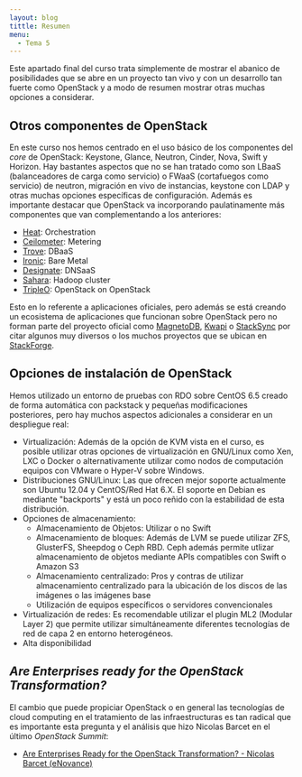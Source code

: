 ```yaml
---
layout: blog
tittle: Resumen
menu:
  - Tema 5
---
```


Este apartado final del curso trata simplemente de mostrar el abanico de
posibilidades que se abre en un proyecto tan vivo y con un desarrollo tan fuerte
como OpenStack y a modo de resumen mostrar otras muchas opciones a considerar.

## Otros componentes de OpenStack

En este curso nos hemos centrado en el uso básico de los componentes del *core*
de OpenStack: Keystone, Glance, Neutron, Cinder, Nova, Swift y Horizon. Hay
bastantes aspectos que no se han tratado como son LBaaS (balanceadores de carga
como servicio) o FWaaS (cortafuegos como servicio) de neutron, migración en vivo
de instancias, keystone con LDAP y otras muchas opciones específicas de
configuración. Además es importante destacar que OpenStack va incorporando
paulatinamente más componentes que van complementando a los anteriores:

* <a href="https://wiki.openstack.org/wiki/Heat">Heat</a>: Orchestration
* <a href="https://wiki.openstack.org/wiki/Ceilometer">Ceilometer</a>: Metering
* <a href="https://wiki.openstack.org/wiki/Trove">Trove</a>: DBaaS
* <a href="https://wiki.openstack.org/wiki/Ironic">Ironic</a>: Bare Metal
* <a href="https://wiki.openstack.org/wiki/Designate">Designate</a>: DNSaaS
* <a href="https://wiki.openstack.org/wiki/Sahara">Sahara</a>: Hadoop cluster
* <a href="https://wiki.openstack.org/wiki/TripleO">TripleO</a>: OpenStack on OpenStack

Esto en lo referente a aplicaciones oficiales, pero además se está creando un
ecosistema de aplicaciones que funcionan sobre OpenStack pero no forman parte
del proyecto oficial como <a
href="https://wiki.openstack.org/wiki/MagnetoDB">MagnetoDB</a>, <a
href="https://launchpad.net/kwapi">Kwapi</a> o <a
href="https://launchpad.net/stacksync">StackSync</a> por citar algunos muy
diversos o los muchos proyectos que se ubican en <a
href="https://github.com/stackforge">StackForge</a>.

## Opciones de instalación de OpenStack

Hemos utilizado un entorno de pruebas con RDO sobre CentOS 6.5 creado de forma
automática con packstack y pequeñas modificaciones posteriores, pero hay muchos
aspectos adicionales a considerar en un despliegue real:

* Virtualización: Además de la opción de KVM vista en el curso, es posible
  utilizar otras opciones de virtualización en GNU/Linux como Xen, LXC o Docker
  o alternativamente utilizar como nodos de computación equipos con VMware o
  Hyper-V sobre Windows.
* Distribuciones GNU/Linux: Las que ofrecen mejor soporte actualmente son Ubuntu
  12.04 y CentOS/Red Hat 6.X. El soporte en Debian es mediante "backports" y
  está un poco reñido con la estabilidad de esta distribución.
* Opciones de almacenamiento:
    * Almacenamiento de Objetos: Utilizar o no Swift
	* Almacenamiento de bloques: Además de LVM se puede utilizar ZFS, GlusterFS,
      Sheepdog o Ceph RBD. Ceph además permite utlizar almacenamiento de objetos
      mediante APIs compatibles con Swift o Amazon S3
	* Almacenamiento centralizado: Pros y contras de utilizar almacenamiento
      centralizado para la ubicación de los discos de las imágenes o las
      imágenes base
	* Utilización de equipos específicos o servidores convencionales
* Virtualización de redes: Es recomendable utilizar el plugin ML2 (Modular Layer
  2) que permite utilizar simultáneamente diferentes tecnologías de red de capa
  2 en entorno heterogéneos. 
* Alta disponibilidad

## *Are Enterprises ready for the OpenStack Transformation?*

El cambio que puede propiciar OpenStack o en general las tecnologías de cloud
computing en el tratamiento de las infraestructuras es tan radical que es
importante esta pregunta y el análisis que hizo Nicolas Barcet en el último
*OpenStack Summit*:

* <a href="https://www.youtube.com/watch?v=pzWodEOshQ0">Are Enterprises Ready
for the OpenStack Transformation? - Nicolas Barcet (eNovance)</a>
